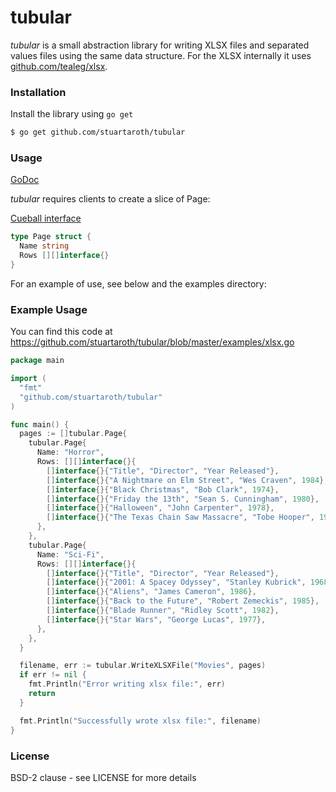 # tubular

*tubular* is a small abstraction library for writing XLSX files and separated values files using the same data structure. For the XLSX internally it uses [github.com/tealeg/xlsx](https://github.com/tealeg/xlsx).

### Installation

Install the library using `go get`

```sh
$ go get github.com/stuartaroth/tubular
```

### Usage

[GoDoc](https://godoc.org/github.com/stuartaroth/tubular)

*tubular* requires clients to create a slice of Page:

[Cueball interface](https://godoc.org/github.com/stuartaroth/tubular#Page)

```go
type Page struct {
  Name string
  Rows [][]interface{}
}
```

For an example of use, see below and the examples directory:

### Example Usage

You can find this code at https://github.com/stuartaroth/tubular/blob/master/examples/xlsx.go

```go
package main

import (
  "fmt"
  "github.com/stuartaroth/tubular"
)

func main() {
  pages := []tubular.Page{
    tubular.Page{
      Name: "Horror",
      Rows: [][]interface{}{
        []interface{}{"Title", "Director", "Year Released"},
        []interface{}{"A Nightmare on Elm Street", "Wes Craven", 1984},
        []interface{}{"Black Christmas", "Bob Clark", 1974},
        []interface{}{"Friday the 13th", "Sean S. Cunningham", 1980},
        []interface{}{"Halloween", "John Carpenter", 1978},
        []interface{}{"The Texas Chain Saw Massacre", "Tobe Hooper", 1974},
      },
    },
    tubular.Page{
      Name: "Sci-Fi",
      Rows: [][]interface{}{
        []interface{}{"Title", "Director", "Year Released"},
        []interface{}{"2001: A Spacey Odyssey", "Stanley Kubrick", 1968},
        []interface{}{"Aliens", "James Cameron", 1986},
        []interface{}{"Back to the Future", "Robert Zemeckis", 1985},
        []interface{}{"Blade Runner", "Ridley Scott", 1982},
        []interface{}{"Star Wars", "George Lucas", 1977},
      },
    },
  }

  filename, err := tubular.WriteXLSXFile("Movies", pages)
  if err != nil {
    fmt.Println("Error writing xlsx file:", err)
    return
  }

  fmt.Println("Successfully wrote xlsx file:", filename)
}
```

### License

BSD-2 clause - see LICENSE for more details